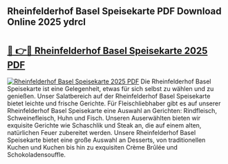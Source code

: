 ## Rheinfelderhof Basel Speisekarte PDF Download Online 2025 ydrcl

# <h2><a href="http://gcb31qu.nevu.top/?p=Rheinfelderhof+Basel+Speisekarte">🔗 👉🔴 Rheinfelderhof Basel Speisekarte 2025 PDF</a></h2>

[![Rheinfelderhof Basel Speisekarte 2025 PDF](https://i.imgur.com/dBaPXMq.png)](http://gcb31qu.nevu.top/?p=Rheinfelderhof+Basel+Speisekarte)
Die Rheinfelderhof Basel Speisekarte ist eine Gelegenheit, etwas für sich selbst zu wählen und zu genießen. Unser Salatbereich auf der Rheinfelderhof Basel Speisekarte bietet leichte und frische Gerichte. Für Fleischliebhaber gibt es auf unserer Rheinfelderhof Basel Speisekarte eine Auswahl an Gerichten: Rindfleisch, Schweinefleisch, Huhn und Fisch. Unseren Auserwählten bieten wir exquisite Gerichte wie Schaschlik und Steak an, die auf einem alten, natürlichen Feuer zubereitet werden. Unsere Rheinfelderhof Basel Speisekarte bietet eine große Auswahl an Desserts, von traditionellen Kuchen und Kuchen bis hin zu exquisiten Crème Brûlée und Schokoladensouffle.
